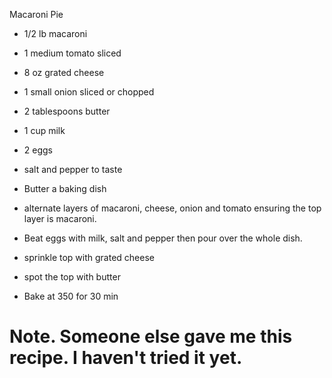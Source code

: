 Macaroni Pie

- 1/2 lb macaroni
- 1 medium tomato sliced
- 8 oz grated cheese
- 1 small onion sliced or chopped
- 2 tablespoons butter
- 1 cup milk
- 2 eggs
- salt and pepper to taste

- Butter a baking dish 
- alternate layers of macaroni, cheese, onion and tomato  ensuring the top layer
is macaroni.
-  Beat eggs with milk, salt and pepper then pour over the whole dish.
- sprinkle top with grated cheese
- spot the top with butter
- Bake at 350 for 30 min



# Note. Someone else gave me this recipe. I haven't tried it yet.
